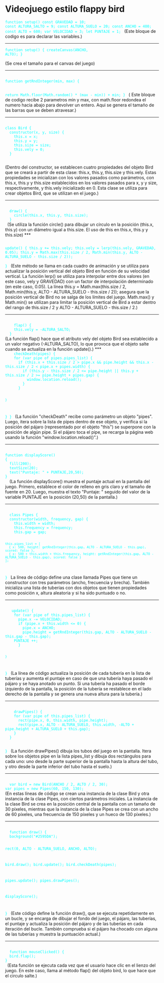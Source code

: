 # **Videojuego estilo flappy bird**

<code style="color : aqua">function setup()
const GRAVEDAD = 10;
const ALTURA_SALTO = 9;
const ALTURA_SUELO = 20; 
const ANCHO = 400;
const ALTO = 600;
var VELOCIDAD = 3;
let PUNTAJE = 1;
</code>
(Este bloque de codigo es para declarar las variables.)
***

<code style="color : aqua">function setup()
  {
  createCanvas(ANCHO, ALTO);
}     
</code>
(Se crea el tamaño para el canvas del juego)
***

<code style="color : aqua">
function getRndInteger(min, max) {

  return Math.floor(Math.random() * (max - min)) + min;
}
  </code>
 ( Este bloque de codigo recibe 2 parametros min y max, con math.floor
  redondea el numero hacia abajo para devolver un entero.
  Aqui se genera el tamaño de las barras que se deben atravesar.)
  ***
  
  <code style="color : aqua">
class Bird {
  constructor(x, y, size) {
    this.x = x;
    this.y = y;
    this.size = size;
    this.vely = 0;
  }
  </code>

(Dentro del constructor, se establecen cuatro propiedades del objeto Bird que se creará a partir de esta clase: this.x, this.y, this.size y this.vely. Estas propiedades se inicializan con los valores pasados como parámetros, con this.x, this.y y this.size establecidos en los valores pasados para x, y y size, respectivamente, y this.vely inicializado en 0.
Esta clase se utiliza para crear objetos Bird, que se utilizan en el juego.)
***

 <code style="color : aqua">
  draw() {
    circle(this.x, this.y, this.size);
  }
 </code>
(Se utiliza la función circle() para dibujar un círculo en la posición (this.x, this.y) con un diámetro igual a this.size. El uso de this en this.x, this.y y this.size)
***

  <code style="color : aqua">
  
  update() {
    this.y += this.vely;
    this.vely = lerp(this.vely, GRAVEDAD, 0.05);
    this.y = Math.max(this.size / 2, Math.min(this.y, ALTO - ALTURA_SUELO - this.size / 2));   
  }
 </code>
 (Este método se llama en cada cuadro de animación y se utiliza para actualizar la posición vertical del objeto Bird en función de su velocidad vertical.
  La función lerp() se utiliza para interpolar entre dos valores (en este caso, vely y GRAVEDAD) con un factor de interpolación determinado (en este caso, 0.05).
  La línea this.y = Math.max(this.size / 2, Math.min(this.y, ALTO - ALTURA_SUELO - this.size / 2)); asegura que la posición vertical de Bird no se salga de los límites del juego. Math.max() y Math.min() se utilizan para limitar la posición vertical de Bird a estar dentro del rango de this.size / 2 y ALTO - ALTURA_SUELO - this.size / 2.)
  
  ***
   <code style="color : aqua">
    flap() {
    this.vely = -ALTURA_SALTO;
  }
</code>
(La función flap() hace que el atributo vely del objeto Bird sea establecido a un valor negativo (-ALTURA_SALTO), lo que provoca que el objeto salte cuando se actualiza en la función update().)
***

<code style="color : aqua">
    checkDeath(pipes) {
    for (var pipe of pipes.pipes_list) {
      if (this.x + this.size / 2 > pipe.x && pipe.height && this.x - this.size / 2 < pipe.x + pipes.width) {
        if (this.y - this.size / 2 <= pipe.height || this.y + this.size / 2 >= pipe.height + pipes.gap) {
          window.location.reload();
        }
      }

    }
  }
}
</code>
(La función "checkDeath" recibe como parámetro un objeto "pipes". Luego, itera sobre la lista de pipes dentro de ese objeto, y verifica si la posición del pájaro (representado por el objeto "this") se superpone con la posición de algún pipe. Si el pájaro toca el pipe, se recarga la página web usando la función "window.location.reload()".)

***
<code style="color : aqua">
function displayScore()
{
  fill(200);
  textSize(20);
  text("Puntaje: " + PUNTAJE,20,50);
}
  </code>
  (La función displayScore() muestra el puntaje actual en la pantalla del juego. Primero, establece el color de relleno en gris claro y el tamaño de fuente en 20. Luego, muestra el texto "Puntaje: " seguido del valor de la variable PUNTAJE en la posición (20,50) de la pantalla.)
  
  ***
  <code style="color : aqua">
  class Pipes {
  constructor(width, frequency, gap) {
    this.width = width;
    this.frequency = frequency;
    this.gap = gap;

    this.pipes_list = [
      { x: 500, height: getRndInteger(this.gap, ALTO - ALTURA_SUELO - this.gap), scored: false },
      { x: 500 + this.width + this.frequency, height: getRndInteger(this.gap, ALTO - ALTURA_SUELO - this.gap), scored: false }
    ];
  }
  </code>
  La línea de código define una clase llamada Pipes que tiene un constructor con tres parámetros (ancho, frecuencia y brecha). También inicializa una lista de tuberías con dos objetos que tienen propiedades como posición x, altura aleatoria y si ha sido puntuado o no.
 ***
 <code style="color : aqua">
   update() {   
    for (var pipe of this.pipes_list) {
      pipe.x -= VELOCIDAD;
      if (pipe.x + this.width <= 0) {
        pipe.x = ANCHO;
        pipe.height = getRndInteger(this.gap, ALTO - ALTURA_SUELO - this.gap - this.gap);
    PUNTAJE ++;
      }
        
    } 
    
  }
  </code>
  (La línea de código actualiza la posición de cada tubería en la lista de tuberías y aumenta el puntaje en caso de que una tubería haya pasado el pájaro y se haya anotado un punto. Si una tubería ha pasado el borde izquierdo de la pantalla, la posición de la tubería se restablece en el lado derecho de la pantalla y se genera una nueva altura para la tubería.)
  
  ***
   <code style="color : aqua">
    drawPipes() {
    for (var pipe of this.pipes_list) {
      rect(pipe.x, 0, this.width, pipe.height);
      rect(pipe.x, ALTO - ALTURA_SUELO, this.width, -ALTO + pipe.height + ALTURA_SUELO + this.gap);
    }
  }

}
     </code>
  (La función drawPipes() dibuja los tubos del juego en la pantalla. Itera sobre los objetos pipe en la lista pipes_list y dibuja dos rectángulos para cada uno: uno desde la parte superior de la pantalla hasta la altura del tubo, y otro desde la parte inferior del tubo hasta el suelo.)
  
  ***
  <code style="color : aqua">
  var bird = new Bird(ANCHO / 2, ALTO / 2, 30);
var pipes = new Pipes(60, 150, 130);
</code>
  (En estas líneas de código se crean una instancia de la clase Bird y otra instancia de la clase Pipes, con ciertos parámetros iniciales. La instancia de la clase Bird se crea en la posición central de la pantalla con un tamaño de 30 píxeles, mientras que la instancia de la clase Pipes se crea con un ancho de 60 píxeles, una frecuencia de 150 píxeles y un hueco de 130 píxeles.)
  
  ***
   <code style="color : aqua">
  function draw() {
  background("#2595DA");

  rect(0, ALTO - ALTURA_SUELO, ANCHO, ALTO);

  bird.draw();
  bird.update();
  bird.checkDeath(pipes);

  pipes.update();
  pipes.drawPipes();


  displayScore();
 
}
     </code>
  (Este código define la función draw(), que se ejecuta repetidamente en un bucle, y se encarga de dibujar el fondo del juego, el pájaro, las tuberías, el puntaje y actualiza la posición del pájaro y de las tuberías en cada iteración del bucle. También comprueba si el pájaro ha chocado con alguna de las tuberías y muestra la puntuación actual.)
  
  ***
   <code style="color : aqua">
  function mouseClicked() {
  bird.flap();
}
 </code>
  (Esta función se ejecuta cada vez que el usuario hace clic en el lienzo del juego. En este caso, llama al método flap() del objeto bird, lo que hace que el circulo salte.)

